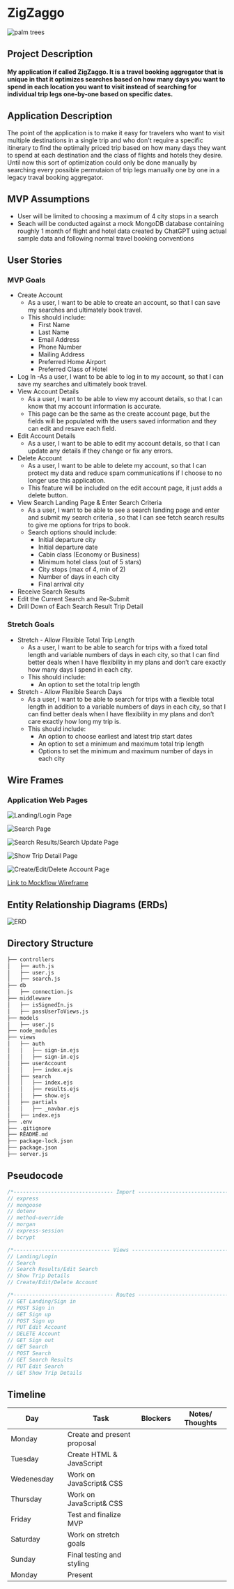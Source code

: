 # ZigZaggo
![palm trees](./static%20assets/tropical-sea-beach-palms-and-sunny-5120x3200.jpg)

## Project Description

#### My application if called ZigZaggo. It is a travel booking aggregator that is unique in that it optimizes searches based on how many days you want to spend in each location you want to visit instead of searching for individual trip legs one-by-one based on specific dates.

## Application Description

The point of the application is to make it easy for travelers who want to visit multiple destinations in a single trip and who don't require a specific itinerary to find the optimally priced trip based on how many days they want to spend at each destination and the class of flights and hotels they desire.  Until now this sort of optimization could only be done manually by searching every possible permutaion of trip legs manually one by one in a legacy traval booking aggregator.

## MVP Assumptions
 - User will be limited to choosing a maximum of 4 city stops in a search
 - Seach will be conducted against a mock MongoDB database containing roughly 1 month of flight and hotel data created by ChatGPT using actual sample data and following normal travel booking conventions

## User Stories

### MVP Goals
- Create Account
    - As a user, I want to be able to create an account, so that I can save my searches and ultimately book travel.
    - This should include:
        * First Name
        * Last Name
        * Email Address
        * Phone Number
        * Mailing Address
        * Preferred Home Airport
        * Preferred Class of Hotel
- Log In
    -As a user, I want to be able to log in to my account, so that I can save my searches and ultimately book travel.
- View Account Details
    - As a user, I want to be able to view my account details, so that I can know that my account information is accurate.
    - This page can be the same as the create account page, but the fields will be populated with the users saved information and they can edit and resave each field.
- Edit Account Details
    - As a user, I want to be able to edit my account details, so that I can update any details if they change or fix any errors.
- Delete Account
    - As a user, I want to be able to delete my account, so that I can protect my data and reduce spam communications if I choose to no longer use this application.
    - This feature will be included on the edit account page, it just adds a delete button.
- View Search Landing Page & Enter Search Criteria
    - As a user, I want to be able to see a search landing page and enter and submit my search criteria , so that I can see fetch search results to give me options for trips to book.
    - Search options should include:
        * Initial departure city
        * Initial departure date
        * Cabin class (Economy or Business)
        * Minimum hotel class (out of 5 stars)
        * City stops (max of 4, min of 2)
        * Number of days in each city
        * Final arrival city
- Receive Search Results
- Edit the Current Search and Re-Submit
- Drill Down of Each Search Result Trip Detail

### Stretch Goals
- Stretch - Allow Flexible Total Trip Length
    - As a user, I want to be able to search for trips with a fixed total length and variable numbers of days in each city, so that I can find better deals when I have flexibility in my plans and don’t care exactly how many days I spend in each city.
    - This should include:
        * An option to set the total trip length
- Stretch - Allow Flexible Search Days
    - As a user, I want to be able to search for trips with a flexible total length in addition to a variable numbers of days in each city, so that I can find better deals when I have flexibility in my plans and don’t care exactly how long my trip is.
    - This should include:
        * An option to choose earliest and latest trip start dates
        * An option to set a minimum and maximum total trip length
        * Options to set the minimum and maximum number of days in each city

## Wire Frames
### Application Web Pages

![Landing/Login Page](./static%20assets/WireFrame1.png)

![Search Page](./static%20assets/WireFrame2.png)

![Search Results/Search Update Page](./static%20assets/WireFrame3.png)

![Show Trip Detail Page](./static%20assets/WireFrame4.png)

![Create/Edit/Delete Account Page](./static%20assets/WireFrame5.png)

[Link to Mockflow Wireframe](https://app.mockflow.com/view/MG0tpEREQrb/)

## Entity Relationship Diagrams (ERDs)

![ERD](./static%20assets/ERD.png)


## Directory Structure

```bash
├── controllers
│   ├── auth.js
│   ├── user.js
│   ├── search.js
├── db
│   ├── connection.js
├── middleware
│   ├── isSignedIn.js
│   ├── passUserToViews.js
├── models
│   ├── user.js
├── node_modules
├── views
│   ├── auth
│   │   ├── sign-in.ejs
│   │   ├── sign-in.ejs
│   ├── userAccount
│   │   ├── index.ejs
│   ├── search
│   │   ├── index.ejs
│   │   ├── results.ejs
│   │   ├── show.ejs
│   ├── partials
│   │   ├── _navbar.ejs
│   ├── index.ejs
├── .env
├── .gitignore
├── README.md
├── package-lock.json
├── package.json
├── server.js

```

## Pseudocode
```js
/*-------------------------------- Import --------------------------------*/
// express
// mongoose
// dotenv
// method-override
// morgan
// express-session
// bcrypt

/*------------------------------- Views -------------------------------*/
// Landing/Login
// Search
// Search Results/Edit Search
// Show Trip Details
// Create/Edit/Delete Account

/*-------------------------------- Routes --------------------------------*/
// GET Landing/Sign in
// POST Sign in
// GET Sign up
// POST Sign up
// PUT Edit Account
// DELETE Account
// GET Sign out
// GET Search
// POST Search
// GET Search Results
// PUT Edit Search
// GET Show Trip Details

```

## Timeline

| Day        |   | Task                               | Blockers | Notes/ Thoughts |
|------------|---|------------------------------------|----------|-----------------|
| Monday     |   | Create and present proposal        |          |                 |
| Tuesday    |   | Create HTML & JavaScript           |          |                 |
| Wedenesday |   | Work on JavaScript& CSS            |          |                 |
| Thursday   |   | Work on JavaScript& CSS            |          |                 |
| Friday     |   | Test and finalize MVP              |          |                 |
| Saturday   |   | Work on stretch goals              |          |                 |
| Sunday     |   | Final testing and styling          |          |                 |
| Monday     |   | Present                            |          |                 |